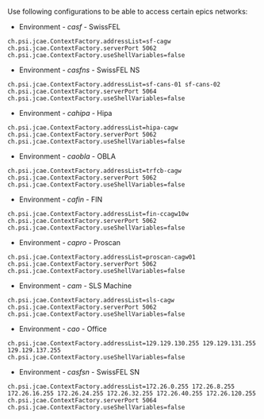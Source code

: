
Use following configurations to be able to access certain epics networks:


* Environment - _casf_ - SwissFEL

```
ch.psi.jcae.ContextFactory.addressList=sf-cagw
ch.psi.jcae.ContextFactory.serverPort 5062
ch.psi.jcae.ContextFactory.useShellVariables=false
```

* Environment - _casfns_ - SwissFEL NS

```
ch.psi.jcae.ContextFactory.addressList=sf-cans-01 sf-cans-02
ch.psi.jcae.ContextFactory.serverPort 5064
ch.psi.jcae.ContextFactory.useShellVariables=false
```

* Environment - _cahipa_ - Hipa

```
ch.psi.jcae.ContextFactory.addressList=hipa-cagw
ch.psi.jcae.ContextFactory.serverPort 5062
ch.psi.jcae.ContextFactory.useShellVariables=false
```

* Environment - _caobla_ - OBLA

```
ch.psi.jcae.ContextFactory.addressList=trfcb-cagw
ch.psi.jcae.ContextFactory.serverPort 5062
ch.psi.jcae.ContextFactory.useShellVariables=false
```

* Environment - _cafin_ - FIN

```
ch.psi.jcae.ContextFactory.addressList=fin-ccagw10w
ch.psi.jcae.ContextFactory.serverPort 5062
ch.psi.jcae.ContextFactory.useShellVariables=false
```

* Environment - _capro_ - Proscan

```
ch.psi.jcae.ContextFactory.addressList=proscan-cagw01
ch.psi.jcae.ContextFactory.serverPort 5062
ch.psi.jcae.ContextFactory.useShellVariables=false
```

* Environment - _cam_ - SLS Machine

```
ch.psi.jcae.ContextFactory.addressList=sls-cagw
ch.psi.jcae.ContextFactory.serverPort 5062
ch.psi.jcae.ContextFactory.useShellVariables=false
```

* Environment - _cao_ - Office

```
ch.psi.jcae.ContextFactory.addressList=129.129.130.255 129.129.131.255 129.129.137.255
ch.psi.jcae.ContextFactory.useShellVariables=false
```

* Environment - _casfsn_ - SwissFEL SN

```
ch.psi.jcae.ContextFactory.addressList=172.26.0.255 172.26.8.255 172.26.16.255 172.26.24.255 172.26.32.255 172.26.40.255 172.26.120.255
ch.psi.jcae.ContextFactory.serverPort 5064
ch.psi.jcae.ContextFactory.useShellVariables=false
```